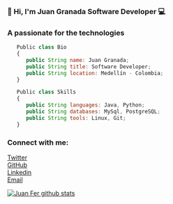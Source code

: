 ###  👋 Hi, I'm Juan Granada Software Developer 💻
<h3>A passionate for the technologies</h3>

```js
   Public class Bio
   {
      public String name: Juan Granada;
      public String title: Software Developer;
      public String location: Medellín - Colombia;
   }

   Public class Skills
   {
      public String languages: Java, Python;
      public String databases: MySql, PostgreSQL;
      public String tools: Linux, Git;
   }   
```
### Connect with me:

[Twitter](https://twitter.com/JuanGraRam)
</br>
[GitHub](https://github.com/Juaco121)
</br>
[Linkedin](https://www.linkedin.com/in/juan-fernando-granada-ramirez/)
</br>
<a href="mailto:richardcqt28@gmail.com"></a>
[Email](https://www.linkedin.com/in/juan-fernando-granada-ramirez/)

[![Juan Fer github stats](https://github-readme-stats.vercel.app/api?username=juaco121&show_icons=true&theme=merko&hide=["contribs","issues"])](https://github.com/juaco121)



